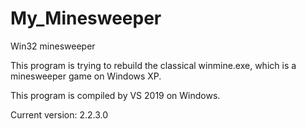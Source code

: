 # My_Minesweeper
Win32 minesweeper

This program is trying to rebuild the classical winmine.exe, which is a minesweeper game on Windows XP.

This program is compiled by VS 2019 on Windows.

Current version: 2.2.3.0
